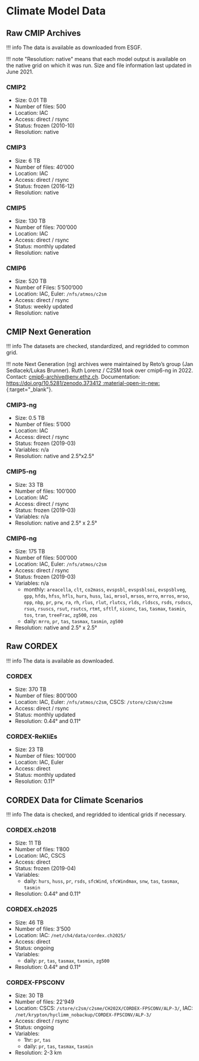 # Climate Model Data

## Raw CMIP Archives

!!! info
    The data is available as downloaded from ESGF.

!!! note
    "Resolution: native" means that each model output is available on the native grid on which it was run. Size and file information last updated in June 2021.

### CMIP2
- Size: 0.01 TB 
- Number of files: 500
- Location: IAC
- Access: direct / rsync
- Status: frozen (2010-10)
- Resolution: native

### CMIP3
- Size: 6 TB
- Number of files: 40’000
- Location: IAC
- Access: direct / rsync
- Status: frozen (2016-12)
- Resolution: native

### CMIP5
- Size: 130 TB
- Number of files: 700’000
- Location: IAC
- Access: direct / rsync
- Status: monthly updated
- Resolution: native

### CMIP6
- Size: 520 TB 
- Number of Files: 5’500’000
- Location: IAC, Euler: `/nfs/atmos/c2sm`
- Access: direct / rsync
- Status: weekly updated
- Resolution: native

## CMIP Next Generation

!!! info
    The datasets are checked, standardized, and regridded to common grid.

!!! note
    Next Generation (ng) archives were maintained by Reto’s group (Jan Sedlacek/Lukas Brunner). Ruth Lorenz / C2SM took over cmip6-ng in 2022. Contact: [cmip6-archive@env.ethz.ch](mailto:cmip6-archive@env.ethz.ch). Documentation: [https://doi.org/10.5281/zenodo.373412 :material-open-in-new:](https://doi.org/10.5281/zenodo.3734128){:target="_blank"}.

### CMIP3-ng
- Size: 0.5 TB
- Number of files: 5’000
- Location: IAC
- Access: direct / rsync
- Status: frozen (2019-03)
- Variables: n/a
- Resolution: native and 2.5°x2.5°

### CMIP5-ng
- Size: 33 TB
- Number of files: 100’000
- Location: IAC
- Access: direct / rsync
- Status: frozen (2019-03)
- Variables: n/a
- Resolution: native and 2.5° x 2.5°

### CMIP6-ng
- Size: 175 TB
- Number of files: 500’000
- Location: IAC, Euler: `/nfs/atmos/c2sm`
- Access: direct / rsync
- Status: frozen (2019-03)
- Variables: n/a
    - monthly: `areacella`, `clt`, `co2mass`, `evspsbl`, `evspsblsoi`, `evspsblveg`, `gpp`, `hfds`, `hfss`, `hfls`, `hurs`, `huss`, `lai`, `mrsol`, `mrsos`, `mrro`, `mrros`, `mrso`, `npp`, `nbp`, `pr`, `prw`, `ra`, `rh`, `rlus`, `rlut`, `rlutcs`, `rlds`, `rldscs`, `rsds`, `rsdscs`, `rsus`, `rsuscs`, `rsut`, `rsutcs`, `rtmt`, `sftlf`, `siconc`, `tas`, `tasmax`, `tasmin`, `tos`, `tran`, `treeFrac`, `zg500`, `zos`
    - daily: `mrro`, `pr`, `tas`, `tasmax`, `tasmin`, `zg500`
- Resolution: native and 2.5° x 2.5°

## Raw CORDEX

!!! info
    The data is available as downloaded.

### CORDEX
- Size: 370 TB
- Number of files: 800’000
- Location: IAC, Euler: `/nfs/atmos/c2sm`, CSCS: `/store/c2sm/c2sme`
- Access: direct / rsync
- Status: monthly updated
- Resolution: 0.44° and 0.11°

### CORDEX-ReKliEs
- Size: 23 TB
- Number of files: 100’000
- Location: IAC, Euler
- Access: direct
- Status: monthly updated
- Resolution: 0.11°

## CORDEX Data for Climate Scenarios

!!! info
    The data is checked, and regridded to identical grids if necessary.

### CORDEX.ch2018
- Size: 11 TB
- Number of files: 1’800
- Location: IAC, CSCS
- Access: direct
- Status: frozen (2019-04)
- Variables:
    - daily: `hurs`, `huss`, `pr`, `rsds`, `sfcWind`, `sfcWindmax`, `snw`, `tas`, `tasmax`, `tasmin`
- Resolution: 0.44° and 0.11°

### CORDEX.ch2025
- Size: 46 TB 
- Number of files: 3’500
- Location: IAC: `/net/ch4/data/cordex.ch2025/`
- Access: direct
- Status: ongoing
- Variables: 
    - daily: `pr`, `tas`, `tasmax`, `tasmin`, `zg500`
- Resolution: 0.44° and 0.11°

### CORDEX-FPSCONV
- Size: 30 TB
- Number of files: 22'949
- Location: CSCS: `/store/c2sm/c2sme/CH202X/CORDEX-FPSCONV/ALP-3/`, IAC: `/net/krypton/hyclimm_nobackup/CORDEX-FPSCONV/ALP-3/`
- Access: direct / rsync
- Status: ongoing
- Variables:
    - 1hr: `pr`, `tas`
    - daily: `pr`, `tas`, `tasmax`, `tasmin`
- Resolution: 2-3 km
